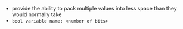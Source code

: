 - provide the ability to pack multiple values into less space than they would normally take
- `bool variable name: <number of bits>`